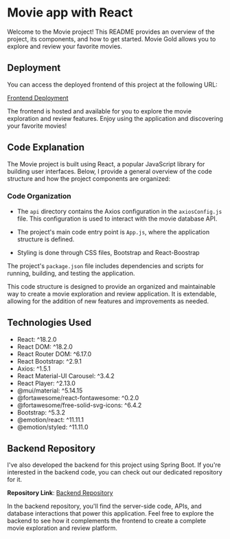 # Movie app with React

Welcome to the Movie project! This README provides an overview of the project, its components, and how to get started. Movie Gold allows you to explore and review your favorite movies.

## Deployment

You can access the deployed frontend of this project at the following URL:

[Frontend Deployment](https://fullstack-movieapp.netlify.app)

The frontend is hosted and available for you to explore the movie exploration and review features. Enjoy using the application and discovering your favorite movies!


## Code Explanation

The Movie project is built using React, a popular JavaScript library for building user interfaces. Below, I provide a general overview of the code structure and how the project components are organized:

### Code Organization

- The `api` directory contains the Axios configuration in the `axiosConfig.js` file. This configuration is used to interact with the movie database API.

- The project's main code entry point is `App.js`, where the application structure is defined.

- Styling is done through CSS files, Bootstrap and React-Boostrap

The project's `package.json` file includes dependencies and scripts for running, building, and testing the application.

This code structure is designed to provide an organized and maintainable way to create a movie exploration and review application. It is extendable, allowing for the addition of new features and improvements as needed.

## Technologies Used

- React: ^18.2.0
- React DOM: ^18.2.0
- React Router DOM: ^6.17.0
- React Bootstrap: ^2.9.1
- Axios: ^1.5.1
- React Material-UI Carousel: ^3.4.2
- React Player: ^2.13.0
- @mui/material: ^5.14.15
- @fortawesome/react-fontawesome: ^0.2.0
- @fortawesome/free-solid-svg-icons: ^6.4.2
- Bootstrap: ^5.3.2
- @emotion/react: ^11.11.1
- @emotion/styled: ^11.11.0


## Backend Repository

I've also developed the backend for this project using Spring Boot. If you're interested in the backend code, you can check out our dedicated repository for it.

**Repository Link**: [Backend Repository](https://github.com/Mehmet-Durna/springboot-react-movieproject)

In the backend repository, you'll find the server-side code, APIs, and database interactions that power this application. Feel free to explore the backend to see how it complements the frontend to create a complete movie exploration and review platform.
